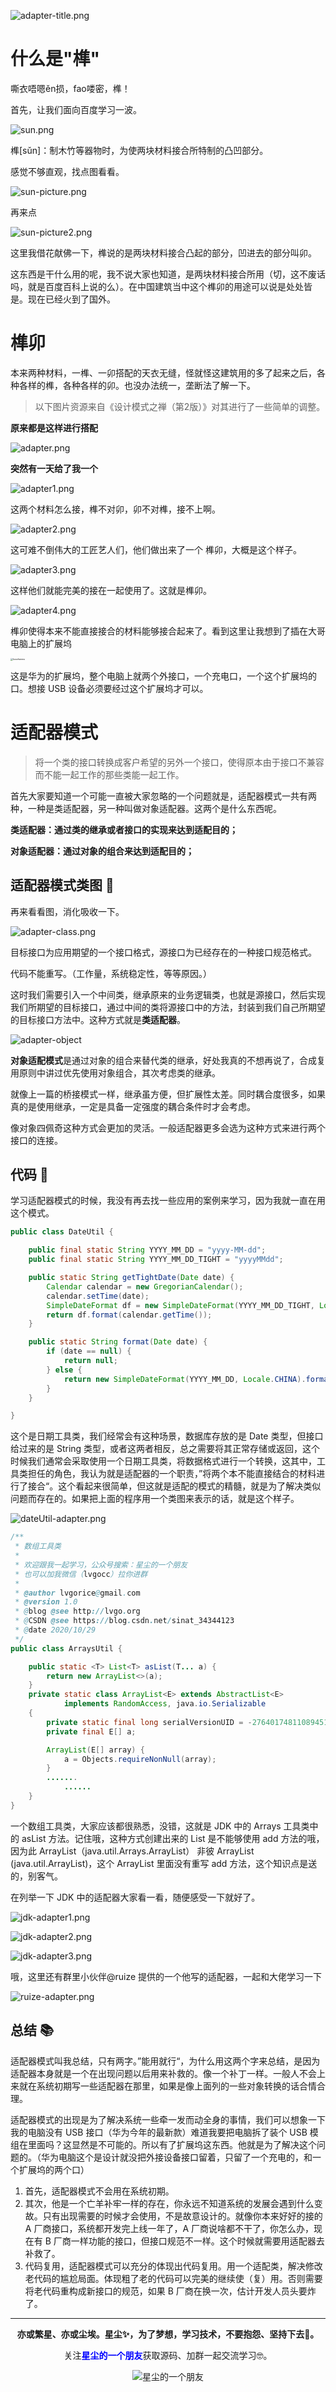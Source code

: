 ![adapter-title.png](https://i.loli.net/2020/10/29/ir7LvpWXUykRABw.png)

# 什么是"榫"

嘶衣唔嗯ěn损，fao喽密，榫！

首先，让我们面向百度学习一波。

![sun.png](https://i.loli.net/2020/10/28/aDRfCgLMbvmUZnS.png)

榫[sǔn]：制木竹等器物时，为使两块材料接合所特制的凸凹部分。


感觉不够直观，找点图看看。

![sun-picture.png](https://i.loli.net/2020/10/28/xPUfBl5RESaKW8J.png)

再来点

![sun-picture2.png](https://i.loli.net/2020/10/28/k4rIqmhKWfe5L76.png)

这里我借花献佛一下，榫说的是两块材料接合凸起的部分，凹进去的部分叫卯。

这东西是干什么用的呢，我不说大家也知道，是两块材料接合所用（切，这不废话吗，就是百度百科上说的么）。在中国建筑当中这个榫卯的用途可以说是处处皆是。现在已经火到了国外。

# 榫卯

本来两种材料，一榫、一卯搭配的天衣无缝，怪就怪这建筑用的多了起来之后，各种各样的榫，各种各样的卯。也没办法统一，垄断法了解一下。



>以下图片资源来自《设计模式之禅（第2版）》对其进行了一些简单的调整。

**原来都是这样进行搭配**

![adapter.png](https://i.loli.net/2020/10/28/Qx7Om2BNFEro8fW.png)

**突然有一天给了我一个**

![adapter1.png](https://i.loli.net/2020/10/28/TzyObZe9FwC8GEh.png)

这两个材料怎么接，榫不对卯，卯不对榫，接不上啊。

![adapter2.png](https://i.loli.net/2020/10/29/1h7yW2JRQPDzpgl.png)

这可难不倒伟大的工匠艺人们，他们做出来了一个 榫卯，大概是这个样子。

![adapter3.png](https://i.loli.net/2020/10/28/w165r3qAvaLFNXO.png)

这样他们就能完美的接在一起使用了。这就是榫卯。

![adapter4.png](https://i.loli.net/2020/10/28/Enzvuswex8IKpDX.png)

榫卯使得本来不能直接接合的材料能够接合起来了。看到这里让我想到了插在大哥电脑上的扩展坞

<img src="https://i.loli.net/2020/10/28/bxq2FramOUyuzh1.jpg" alt="kuozhanwu" style="zoom:25%;" />

这是华为的扩展坞，整个电脑上就两个外接口，一个充电口，一个这个扩展坞的口。想接 USB 设备必须要经过这个扩展坞才可以。

# 适配器模式

> 将一个类的接口转换成客户希望的另外一个接口，使得原本由于接口不兼容而不能一起工作的那些类能一起工作。

首先大家要知道一个可能一直被大家忽略的一个问题就是，适配器模式一共有两种，一种是类适配器，另一种叫做对象适配器。这两个是什么东西呢。

**类适配器：通过类的继承或者接口的实现来达到适配目的；**

**对象适配器：通过对象的组合来达到适配目的；**



## 适配器模式类图 📌

再来看看图，消化吸收一下。

![adapter-class.png](https://i.loli.net/2020/10/28/FcmQRrVDGqSCsuz.png)

目标接口为应用期望的一个接口格式，源接口为已经存在的一种接口规范格式。

代码不能重写。（工作量，系统稳定性，等等原因。）

这时我们需要引入一个中间类，继承原来的业务逻辑类，也就是源接口，然后实现我们所期望的目标接口，通过中间的类将源接口中的方法，封装到我们自己所期望的目标接口方法中。这种方式就是**类适配器**。

![adapter-object](https://i.loli.net/2020/10/28/Vc71iPM6j3BXfvl.png)

**对象适配模式**是通过对象的组合来替代类的继承，好处我真的不想再说了，合成复用原则中讲过优先使用对象组合，其次考虑类的继承。

就像上一篇的桥接模式一样，继承虽方便，但扩展性太差。同时耦合度很多，如果真的是使用继承，一定是具备一定强度的耦合条件时才会考虑。

像对象四佩奇这种方式会更加的灵活。一般适配器更多会选为这种方式来进行两个接口的连接。

## 代码 📃

学习适配器模式的时候，我没有再去找一些应用的案例来学习，因为我就一直在用这个模式。

```java
public class DateUtil {

    public final static String YYYY_MM_DD = "yyyy-MM-dd";
    public final static String YYYY_MM_DD_TIGHT = "yyyyMMdd";

    public static String getTightDate(Date date) {
        Calendar calendar = new GregorianCalendar();
        calendar.setTime(date);
        SimpleDateFormat df = new SimpleDateFormat(YYYY_MM_DD_TIGHT, Locale.CHINA);
        return df.format(calendar.getTime());
    }

    public static String format(Date date) {
        if (date == null) {
            return null;
        } else {
            return new SimpleDateFormat(YYYY_MM_DD, Locale.CHINA).format(date);
        }
    }

}
```

这个是日期工具类，我们经常会有这种场景，数据库存放的是 Date 类型，但接口给过来的是 String 类型，或者这两者相反，总之需要将其正常存储或返回，这个时候我们通常会采取使用一个日期工具类，将数据格式进行一个转换，这其中，工具类担任的角色，我认为就是适配器的一个职责，”将两个本不能直接结合的材料进行了接合“。这个看起来很简单，但这就是适配的模式的精髓，就是为了解决类似问题而存在的。如果把上面的程序用一个类图来表示的话，就是这个样子。

![dateUtil-adapter.png](https://i.loli.net/2020/10/29/ZOHQ6bjR3otV9MP.png)



```java
/**
 * 数组工具类
 *
 * 欢迎跟我一起学习，公众号搜索：星尘的一个朋友
 * 也可以加我微信（lvgocc）拉你进群
 *
 * @author lvgorice@gmail.com
 * @version 1.0
 * @blog @see http://lvgo.org
 * @CSDN @see https://blog.csdn.net/sinat_34344123
 * @date 2020/10/29
 */
public class ArraysUtil {

    public static <T> List<T> asList(T... a) {
        return new ArrayList<>(a);
    }
    private static class ArrayList<E> extends AbstractList<E>
            implements RandomAccess, java.io.Serializable
    {
        private static final long serialVersionUID = -2764017481108945198L;
        private final E[] a;

        ArrayList(E[] array) {
            a = Objects.requireNonNull(array);
        }
        .......
            ......
    }
}
```

一个数组工具类，大家应该都很熟悉，没错，这就是 JDK 中的 Arrays 工具类中的 asList 方法。记住哦，这种方式创建出来的 List 是不能够使用 add 方法的哦，因为此 ArrayList（java.util.Arrays.ArrayList） 非彼 ArrayList (java.util.ArrayList)，这个 ArrayList 里面没有重写 add 方法，这个知识点是送的，别客气。



在列举一下 JDK 中的适配器大家看一看，随便感受一下就好了。



![jdk-adapter1.png](https://i.loli.net/2020/10/29/iEl5pgUCJtTqYbQ.png)



![jdk-adapter2.png](https://i.loli.net/2020/10/29/EPbLzTx47Oljfu8.png)



![jdk-adapter3.png](https://i.loli.net/2020/10/29/acZyqYIs7onLUVw.png)



哦，这里还有群里小伙伴@ruize 提供的一个他写的适配器，一起和大佬学习一下

![ruize-adapter.png](https://i.loli.net/2020/10/29/qHFrDaKclkP8MOY.png)

## 总结 📚

适配器模式叫我总结，只有两字。”能用就行“，为什么用这两个字来总结，是因为适配器本身就是一个在出现问题以后用来补救的。像一个补丁一样。一般人不会上来就在系统初期写一些适配器在那里，如果是像上面列的一些对象转换的话合情合理。

适配器模式的出现是为了解决系统一些牵一发而动全身的事情，我们可以想象一下我的电脑没有 USB 接口（华为今年的最新款）难道我要把电脑拆了装个 USB 模组在里面吗？这显然是不可能的。所以有了扩展坞这东西。他就是为了解决这个问题的。（华为电脑这个是设计就没把外接设备接口留着，只留了一个充电的，和一个扩展坞的两个口）

1. 首先，适配器模式不会用在系统初期。
2. 其次，他是一个亡羊补牢一样的存在，你永远不知道系统的发展会遇到什么变故。只有出现需要的时候才会使用，不是故意设计的。就像你本来好好的接的 A 厂商接口，系统都开发完上线一年了，A 厂商说啥都不干了，你怎么办，现在有 B 厂商一样功能的接口，但接口规范不一样。这个时候就需要用适配器去补救了。
3. 代码复用，适配器模式可以充分的体现出代码复用。用一个适配类，解决修改老代码的尴尬局面。体现粗了老的代码可以完美的继续使（复）用。否则需要将老代码重构成新接口的规范，如果 B 厂商在换一次，估计开发人员头要炸了。



----
<div align="center">
    <b>亦或繁星、亦或尘埃。星尘✨，为了梦想，学习技术，不要抱怨、坚持下去💪。</b>
    <p>关注<b style='color:blue'>星尘的一个朋友</b>获取源码、加群一起交流学习🤓。</p>
    <img alt='星尘的一个朋友' src='https://i.loli.net/2020/10/22/7swJfMCPrThebVI.png'/>
</div>
